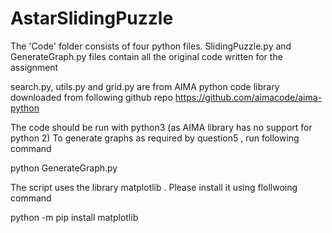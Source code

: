 # AstarSlidingPuzzle

The 'Code' folder consists of four python files.
SlidingPuzzle.py and GenerateGraph.py files contain all 
the original code written for the assignment

search.py, utils.py and grid.py are from AIMA python code library downloaded from following github repo
https://github.com/aimacode/aima-python

The code should be run with python3 (as AIMA library has no support for python 2)
To generate graphs as required by question5 , run following command

python GenerateGraph.py

The script uses the library matplotlib . Please install it using flollwoing command

python -m pip install matplotlib
